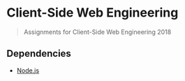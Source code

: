 # Client-Side Web Engineering

> Assignments for Client-Side Web Engineering 2018

## Dependencies

* [Node.js](https://nodejs.org/en/)
